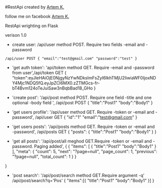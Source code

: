 #RestApi
created by [Artem K.](https://github.com/Kryvonis)

follow me on facebook [Artem K.](https://www.facebook.com/artem.kryvonis)

RestApi wrighting on Flask

verison 1.0

- create user: /api/user method POST. Require two fields -email and -password


`/api/user POST
{
"email":"test@gmail.com"
"password":"test"
}`


- 'get auth token': 'api/token method GET. Require -email and -password from user',/api/token GET
{
"token":eyJleHAiOjE0NjgyNzYwNDksImFsZyI6IkhTMjU2IiwiaWF0IjoxNDY4Mjc1NDQ5fQ.eyJpZCI6MX0.zZTMGcs-fr-bT4Bvm124oTeJuiSaw3nBqbBad18_GHo
}


- 'create post': '/api/post method POST. Require one field -title and one optional -body field ',
/api/post POST
{
"title":"Post1"
"body":"Body1"
}
- 'get users profile': '/api/user method GET. Require -token or -email and -password',
/api/user GET
{
"id":"1"
"email":"test@gmail.com"
}
- 'get users posts': '/api/posts method GET. Require -token or -email and -password',
/api/posts GET
{
"posts":
      {
      "title":"Post1"
      "body":"Body1"
      }
}

- 'get all posts': '/api/post/all meghod GET.Require -token or -email and -password. Paging added',
{
{
  "items": [
  {
      "title":"Post1"
      "body":"Body1"
  }
  ], 
  "meta": {
    "count": 5, 
    "next": "?page=null", 
    "page_count": 1, 
    "previous": "?page=null", 
    "total_count": 1
  }
}

}
- 'post search': '/api/post/search method GET.Require argument -q'
/api/post/search?q='Pos'
{
"items":[{
        "title":"Post1"
        "body":"Body1"
        }]
}
